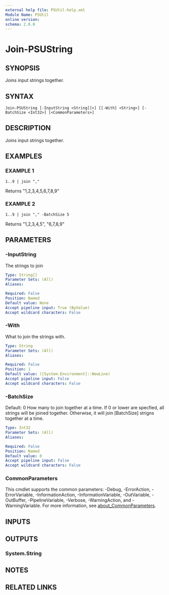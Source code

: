 ```yaml
---
external help file: PSUtil-help.xml
Module Name: PSUtil
online version:
schema: 2.0.0
---
```


# Join-PSUString

## SYNOPSIS
Joins input strings together.

## SYNTAX

```
Join-PSUString [-InputString <String[]>] [[-With] <String>] [-BatchSize <Int32>] [<CommonParameters>]
```

## DESCRIPTION
Joins input strings together.

## EXAMPLES

### EXAMPLE 1
```
1..9 | join ","
```

Returns "1,2,3,4,5,6,7,8,9"

### EXAMPLE 2
```
1..9 | join "," -BatchSize 5
```

Returns "1,2,3,4,5", "6,7,8,9"

## PARAMETERS

### -InputString
The strings to join

```yaml
Type: String[]
Parameter Sets: (All)
Aliases:

Required: False
Position: Named
Default value: None
Accept pipeline input: True (ByValue)
Accept wildcard characters: False
```

### -With
What to join the strings with.

```yaml
Type: String
Parameter Sets: (All)
Aliases:

Required: False
Position: 1
Default value: ([System.Environment]::NewLine)
Accept pipeline input: False
Accept wildcard characters: False
```

### -BatchSize
Default: 0
How many to join together at a time.
If 0 or lower are specfied, all strings will be joined together.
Otherwise, it will join \[BatchSize\] strigns together at a time.

```yaml
Type: Int32
Parameter Sets: (All)
Aliases:

Required: False
Position: Named
Default value: 0
Accept pipeline input: False
Accept wildcard characters: False
```

### CommonParameters
This cmdlet supports the common parameters: -Debug, -ErrorAction, -ErrorVariable, -InformationAction, -InformationVariable, -OutVariable, -OutBuffer, -PipelineVariable, -Verbose, -WarningAction, and -WarningVariable. For more information, see [about_CommonParameters](http://go.microsoft.com/fwlink/?LinkID=113216).

## INPUTS

## OUTPUTS

### System.String
## NOTES

## RELATED LINKS
